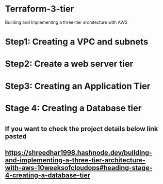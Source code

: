 # Terraform-3-tier
Building and Implementing a three-tier architecture with AWS

<h1>Step1: Creating a VPC and subnets<h1>

<h1>Step2: Create a web server tier<h1>

<h1>Step3: Creating an Application Tier<h1>

<h1>Stage 4: Creating a Database tier<h1>

<h2>If you want to check the project details below link pasted<h2>

https://shreedhar1998.hashnode.dev/building-and-implementing-a-three-tier-architecture-with-aws-10weeksofcloudops#heading-stage-4-creating-a-database-tier



